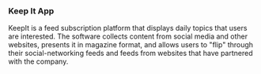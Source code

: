 ### Keep It App
KeepIt is a feed subscription platform that displays daily topics that users are interested. The software collects content from social media and other websites, presents it in magazine format, and allows users to "flip" through their social-networking feeds and feeds from websites that have partnered with the company.

